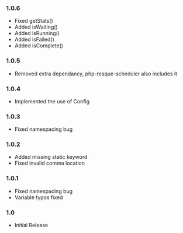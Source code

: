### 1.0.6

- Fixed getStats()
- Added isWaiting()
- Added isRunning()
- Added isFailed()
- Added isComplete()

### 1.0.5

- Removed extra dependancy, php-resque-scheduler also includes it

### 1.0.4

- Implemented the use of Config

### 1.0.3

- Fixed namespacing bug

### 1.0.2

- Added missing static keyword
- Fixed invalid comma location

### 1.0.1

- Fixed namespacing bug
- Variable typos fixed

### 1.0

- Initial Release